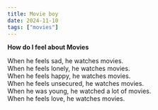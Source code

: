 ```yaml
---
title: Movie boy
date: 2024-11-10
tags: ["movies"]
---
```

**How do I feel about Movies**

When he feels sad, he watches movies.   
When he feels lonely, he watches movies.  
When he feels happy, he watches movies.  
When he feels unsecured, he watches movies.  
When he was young, he watched a lot of movies.  
When he feels love, he watches movies.  